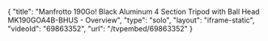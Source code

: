 {
    "title": "Manfrotto 190Go! Black Aluminum 4 Section Tripod with Ball Head MK190GOA4B-BHUS - Overview",
    "type": "solo",
    "layout": "iframe-static",
    "videoId": "69863352",
    "url": "\/tvpembed\/69863352"
}